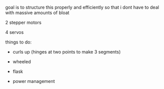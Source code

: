goal is to structure this properly and efficiently so that i dont have to deal with massive amounts of bloat

2 stepper motors

4 servos

things to do:

- curls up (hinges at two points to make 3 segments)

- wheeled

- flask

- power management
